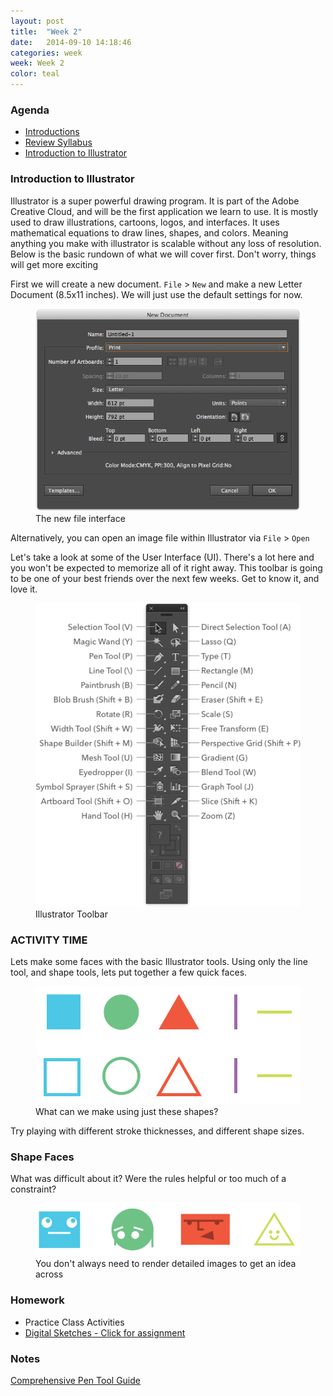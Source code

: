 ```yaml
---
layout: post
title:  "Week 2"
date:   2014-09-10 14:18:46
categories: week
week: Week 2
color: teal
---
```


### Agenda
- [Introductions](http://slides.com/trevormcnaughton/hi/live#/)
- [Review Syllabus](/files/syllabus.pdf)
- [Introduction to Illustrator](#intro-to-illustrator)

### Introduction to Illustrator
Illustrator is a super powerful drawing program. It is part of the Adobe Creative Cloud, and will be the first application we learn to use. It is mostly used to draw illustrations, cartoons, logos, and interfaces. It uses mathematical equations to draw lines, shapes, and colors. Meaning anything you make with illustrator is scalable without any loss of resolution. Below is the basic rundown of what we will cover first. Don't worry, things will get more exciting

First we will create a new document. `File` > `New` and make a new Letter Document (8.5x11 inches). We will just use the default settings for now.
<figure>
  <img src="/images/week1/ai-new-doc.png" alt="" />
  <figcaption>The new file interface</figcaption>
</figure>

Alternatively, you can open an image file within Illustrator via `File` > `Open`

Let's take a look at some of the User Interface (UI). There's a lot here and you won't be expected to memorize all of it right away. This toolbar is going to be one of your best friends over the next few weeks. Get to know it, and love it.
<figure>
  <img src="/images/week1/ai-toolbar.png" alt="">
  <figcaption>Illustrator Toolbar</figcaption>
  </img>
</figure>

### ACTIVITY TIME
Lets make some faces with the basic Illustrator tools. Using only the line tool, and shape tools, lets put together a few quick faces.
<figure>
  <img src="/images/week1/activity-shapes.png" alt="">
  <figcaption>What can we make using just these shapes?</figcaption>
</figure>
Try playing with different stroke thicknesses, and different shape sizes.

### Shape Faces
What was difficult about it? Were the rules helpful or too much of a constraint?
<figure>
  <img src="/images/week1/activity-shape-faces.png" alt="">
  <figcaption>You don't always need to render detailed images to get an idea across</figcaption>
</figure>

### Homework
- Practice Class Activities
- [Digital Sketches - Click for assignment](assignments/assignment-01)

### Notes
[Comprehensive Pen Tool Guide](http://design.tutsplus.com/tutorials/illustrators-pen-tool-the-comprehensive-guide--vector-141)
